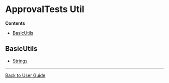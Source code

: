 <a id="top"></a>

# ApprovalTests Util



<!-- START doctoc generated TOC please keep comment here to allow auto update -->
<!-- DON'T EDIT THIS SECTION, INSTEAD RE-RUN doctoc TO UPDATE -->
**Contents**

- [BasicUtils](#basicutils)

<!-- END doctoc generated TOC please keep comment here to allow auto update -->

## BasicUtils

* [Strings](StringUtils.md#top)

---

[Back to User Guide](README.md#top)
